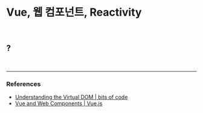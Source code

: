 # Vue, 웹 컴포넌트, Reactivity

<br>

## ?

<br>

---

### References

- [Understanding the Virtual DOM | bits of code](https://bitsofco.de/understanding-the-virtual-dom/)
- [Vue and Web Components | Vue.js](https://v3.vuejs.org/guide/web-components.html)